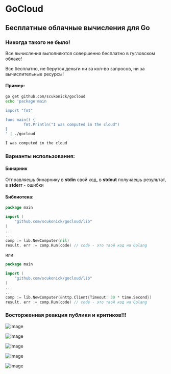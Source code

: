 # GoCloud
## Бесплатные облачные вычисления для Go
### Никогда такого не было!
Все вычисления выполняются совершенно бесплатно в гугловском облаке!

Все бесплатно, не берутся деньги ни за кол-во запросов, ни за вычислительные ресурсы!

#### Пример:
```bash
go get github.com/scukonick/gocloud
echo 'package main

import "fmt"

func main() {
        fmt.Println("I was computed in the cloud")
}
' | ./gocloud

I was computed in the cloud
```

### Варианты использования:
#### Бинарник
Отправляешь бинарнику в **stdin** свой код, в **stdout** получаешь результат, в **stderr** - ошибки

#### Библиотека:
```go
package main

import (
	"github.com/scukonick/gocloud/lib"
)
...
...
comp := lib.NewComputer(nil)
result, err := comp.Run(code) // code - это твой код на Golang
```
или
```go
package main

import (
	"github.com/scukonick/gocloud/lib"
)
...
...
comp := lib.NewComputer(&http.Client{Timeout: 30 * time.Second})
result, err := comp.Run(code) // code - это твой код на Golang
```

### Восторженная реакция публики и критиков!!!
![image](https://user-images.githubusercontent.com/1472592/66718888-a86b0d00-edf1-11e9-84dd-05c4d9cb0790.png)

![image](https://user-images.githubusercontent.com/1472592/66718913-e36d4080-edf1-11e9-80c2-500c1bab2408.png)

![image](https://user-images.githubusercontent.com/1472592/66718924-013aa580-edf2-11e9-8082-dba8be13aab7.png)

![image](https://user-images.githubusercontent.com/1472592/66718935-19aac000-edf2-11e9-884f-e726fac7f03c.png)

![image](https://user-images.githubusercontent.com/1472592/66718948-48c13180-edf2-11e9-9ea2-5777f1f8e736.png)

